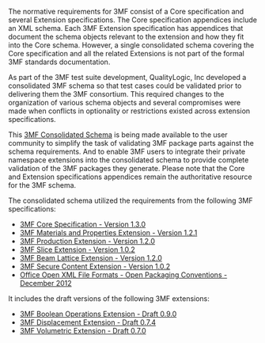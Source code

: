 The normative requirements for 3MF consist of a Core specification and several Extension specifications. The Core specification appendices include an XML schema. Each 3MF Extension specification has appendices that document the schema objects relevant to the extension and how they fit into the Core schema. However, a single consolidated schema covering the Core specification and all the related Extensions is not part of the formal 3MF standards documentation. 

As part of the 3MF test suite development, QualityLogic, Inc developed a consolidated 3MF schema so that test cases could be validated prior to delivering them the 3MF consortium. This required changes to the organization of various schema objects and several compromises were made when conflicts in optionality or restrictions existed across extension specifications.

This [3MF Consolidated Schema](qli_3MF.xsd) is being made available to the user community to simplify the task of validating 3MF package parts against the schema requirements. And to enable 3MF users to integrate their private namespace extensions into the consolidated schema to provide complete validation of the 3MF packages they generate. Please note that the Core and Extension specifications appendices remain the authoritative resource for the 3MF schema. 

The consolidated schema  utilized the requirements from the following 3MF specifications:
* [3MF Core Specification - Version 1.3.0](https://github.com/3MFConsortium/spec_core/blob/1.3.0/3MF%20Core%20Specification.md)
* [3MF Materials and Properties Extension - Version 1.2.1](https://github.com/3MFConsortium/spec_materials/blob/1.2.1/3MF%20Materials%20Extension.md)
* [3MF Production Extension - Version 1.2.0](https://github.com/3MFConsortium/spec_production/blob/1.1.2/3MF%20Production%20Extension.md)
* [3MF Slice Extension - Version 1.0.2](https://github.com/3MFConsortium/spec_slice/blob/1.0.2/3MF%20Slice%20Extension.md) 
* [3MF Beam Lattice Extension - Version 1.2.0](https://github.com/3MFConsortium/spec_beamlattice/blob/1.2.0/3MF%20Beam%20Lattice%20Extension.md) 
* [3MF Secure Content Extension - Version 1.0.2](https://github.com/3MFConsortium/spec_securecontent/blob/1.0.2/3MF%20Secure%20Content.md) 
* [Office Open XML File Formats - Open Packaging Conventions - December 2012](https://www.ecma-international.org/news/TC45_current_work/Office%20Open%20XML%20Part%202%20-%20Open%20Packaging%20Conventions.pdf)

It includes the draft versions of the following 3MF extensions:
* [3MF Boolean Operations Extension - Draft 0.9.0](https://github.com/3MFConsortium/spec_booleans/blob/main/3MF%20Boolean%20operations.md) 
* [3MF Displacement Extension - Draft 0.7.4](https://github.com/3MFConsortium/spec_displacement/blob/dev_0.7/3MF%20Displacement%20Extension.md) 
* [3MF Volumetric Extension - Draft 0.7.0](http://schemas.microsoft.com/3dmanufacturing/volumetric/2022/01) 
